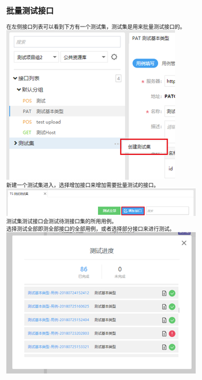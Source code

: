 ## 批量测试接口
在左侧接口列表可以看到下方有一个测试集，测试集是用来批量测试接口的。  
![](./res/interface_test/4.png)  
新建一个测试集进入，选择增加接口来增加需要批量测试的接口。
![](./res/interface_test/8.png)  
测试集测试接口会测试待测接口集的所用用例。  
选择测试全部即测全部接口的全部用例，或者选择部分接口来进行测试。
![](./res/interface_test/5.png)  